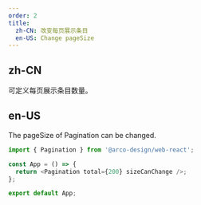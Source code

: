 ```yaml
---
order: 2
title:
  zh-CN: 改变每页展示条目
  en-US: Change pageSize
---
```


## zh-CN

可定义每页展示条目数量。

## en-US

The pageSize of Pagination can be changed.

```js
import { Pagination } from '@arco-design/web-react';

const App = () => {
  return <Pagination total={200} sizeCanChange />;
};

export default App;
```

